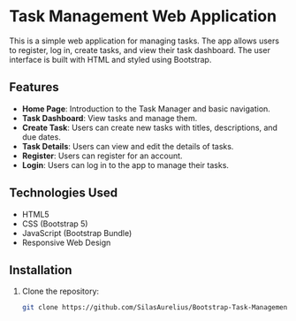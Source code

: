 # Task Management Web Application

This is a simple web application for managing tasks. The app allows users to register, log in, create tasks, and view their task dashboard. The user interface is built with HTML and styled using Bootstrap.

## Features

- **Home Page**: Introduction to the Task Manager and basic navigation.
- **Task Dashboard**: View tasks and manage them.
- **Create Task**: Users can create new tasks with titles, descriptions, and due dates.
- **Task Details**: Users can view and edit the details of tasks.
- **Register**: Users can register for an account.
- **Login**: Users can log in to the app to manage their tasks.

## Technologies Used

- HTML5
- CSS (Bootstrap 5)
- JavaScript (Bootstrap Bundle)
- Responsive Web Design

## Installation

1. Clone the repository:

   ```bash
   git clone https://github.com/SilasAurelius/Bootstrap-Task-Management-Application.git
